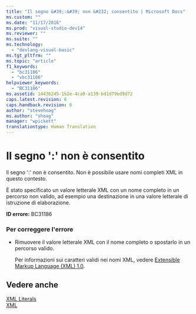 ```yaml
---
title: "Il segno &#39;:&#39; non &#232; consentito | Microsoft Docs"
ms.custom: ""
ms.date: "11/17/2016"
ms.prod: "visual-studio-dev14"
ms.reviewer: ""
ms.suite: ""
ms.technology: 
  - "devlang-visual-basic"
ms.tgt_pltfrm: ""
ms.topic: "article"
f1_keywords: 
  - "bc31186"
  - "vbc31186"
helpviewer_keywords: 
  - "BC31186"
ms.assetid: 14436245-1b2e-4ca9-a139-bd1d79ed9d72
caps.latest.revision: 6
caps.handback.revision: 6
author: "stevehoag"
ms.author: "shoag"
manager: "wpickett"
translationtype: Human Translation
---
```

# Il segno &#39;:&#39; non &#232; consentito
Il segno ':' non è consentito. Non è possibile usare nomi completi XML in questo contesto.  
  
 È stato specificato un valore letterale XML con un nome completo in un percorso non valido, ad esempio una destinazione in una valore letterale di istruzione di elaborazione.  
  
 **ID errore:** BC31186  
  
### Per correggere l'errore  
  
-   Rimuovere il valore letterale XML con il nome completo o spostarlo in un percorso valido.  
  
     Per informazioni sui caratteri validi nei nomi XML, vedere [Extensible Markup Language \(XML\) 1.0](http://go.microsoft.com/fwlink/?LinkId=73927).  
  
## Vedere anche  
 [XML Literals](../../visual-basic/language-reference/xml-literals/index.md)   
 [XML](../../visual-basic/programming-guide/language-features/xml/index.md)